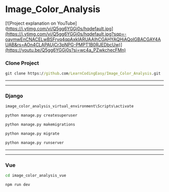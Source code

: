 # Image_Color_Analysis





[![Project explanation on YouTube](https://i.ytimg.com/vi/Q5gg6YGGj0s/hqdefault.jpg](https://i.ytimg.com/vi/Q5gg6YGGj0s/hqdefault.jpg?sqp=-oaymwEnCNACELwBSFryq4qpAxkIARUAAIhCGAHYAQHiAQoIGBACGAY4AUAB&rs=AOn4CLAPAUjCr3pNPG-PMPT1B0RJEDbcUw)](https://youtu.be/Q5gg6YGGj0s?si=wc4a_PZwkchecFMn)

### Clone Project

```cmd
git clone https://github.com/LearnCodingEasy/Image_Color_Analysis.git
```

---

---

### Django

```cmd
image_color_analysis_virtual_environment\Scripts\activate
```

```cmd
python manage.py createsuperuser
```

```cmd
python manage.py makemigrations
```

```cmd
python manage.py migrate
```

```cmd
python manage.py runserver
```

---

---

### Vue

```cmd
cd image_color_analysis_vue
```

```cmd
npm run dev
```
